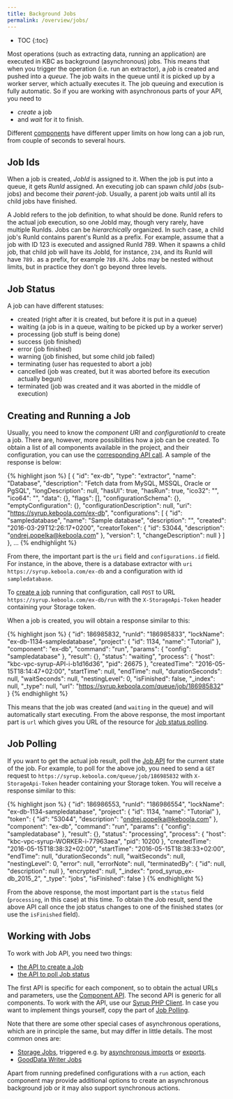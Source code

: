 ```yaml
---
title: Background Jobs
permalink: /overview/jobs/
---
```


* TOC
{:toc}

Most operations (such as extracting data, running an application) are executed in KBC as
background (asynchronous) jobs. This means that when you trigger the operation (i.e. run an extractor), a
*job* is created and pushed into a *queue*. The job waits in the queue until it is picked up by a worker 
server, which actually executes it. The job queuing and
execution is fully automatic. So if you are working with asynchronous parts of your API, you need to 

- *create* a job
- and *wait* for it to finish. 

Different [components](/overview/) have different upper limits on how long can a job run,
from couple of seconds to several hours. 

## Job Ids
When a job is created, *JobId* is assigned to it. When the job is put into a queue, it gets *RunId* assigned. 
An executing job can spawn *child jobs* (sub-jobs) and become their *parent-job*. 
Usually, a parent job waits until all its child jobs have finished. 

A JobId refers to the job definition, to what should be done. RunId refers to the actual job execution, so 
one JobId may, though very rarely, have multiple RunIds. Jobs can be *hierarchically* organized. 
In such case, a child job's RunId contains parent's RunId as a prefix. 
For example, assume that a job with ID 123 is executed and assigned RunId 789. 
When it spawns a child job, that child job will have its JobId, for instance, `234`, and its RunId will have `789.` as a prefix, 
for example `789.876`. Jobs may be nested without limits, but in practice they don't go beyond three levels.

## Job Status
A job can have different statuses:

- created (right after it is created, but before it is put in a queue) 
- waiting (a job is in a queue, waiting to be picked up by a worker server)
- processing (job stuff is being done)
- success (job finished)
- error (job finished)
- warning (job finished, but some child job failed)
- terminating (user has requested to abort a job)
- cancelled (job was created, but it was aborted before its execution actually begun)
- terminated (job was created and it was aborted in the middle of execution)

## Creating and Running a Job
Usually, you need to know the *component URI* and *configurationId* to create a job. There are, however, 
more possibilities how a job can be created. To obtain a list of all components available
in the project, and their configuration, you can use the 
[corresponding API call](http://docs.keboola.apiary.io/#reference/component-configurations/list-components/get-components).
A sample of the response is below:

{% highlight json %}
[
  {
    "id": "ex-db",
    "type": "extractor",
    "name": "Database",
    "description": "Fetch data from MySQL, MSSQL, Oracle or PgSQL",
    "longDescription": null,
    "hasUI": true,
    "hasRun": true,
    "ico32": "",
    "ico64": "",
    "data": {},
    "flags": [],
    "configurationSchema": {},
    "emptyConfiguration": {},
    "configurationDescription": null,
    "uri": "https://syrup.keboola.com/ex-db",
    "configurations": [
      {
        "id": "sampledatabase",
        "name": "Sample database",
        "description": "",
        "created": "2016-03-29T12:26:17+0200",
        "creatorToken": {
          "id": 53044,
          "description": "ondrej.popelka@keboola.com"
        },
        "version": 1,
        "changeDescription": null
      }
    ]
  },
  ...
{% endhighlight %}

From there, the important part is the `uri` field and `configurations.id` field. For instance, in the 
above, there is a database extractor with `uri` `https://syrup.keboola.com/ex-db` and a 
configuration with id `sampledatabase`.

To [create a job](http://docs.keboolaconnector.apiary.io/#reference/sample-coponent) 
running that configuration, call `POST` to URL `https://syrup.keboola.com/ex-db/run` 
with the `X-StorageApi-Token` header containing your Storage token. 

When a job is created, you will obtain a response similar to this:

{% highlight json %}
{
  "id": 186985832,
  "runId": "186985833",
  "lockName": "ex-db-1134-sampledatabase",
  "project": {
    "id": 1134,
    "name": "Tutorial"
  },
  "component": "ex-db",
  "command": "run",
  "params": {
    "config": "sampledatabase"
  },
  "result": {},
  "status": "waiting",
  "process": {
    "host": "kbc-vpc-syrup-API-i-b1d16d36",
    "pid": 26675
  },
  "createdTime": "2016-05-15T18:14:47+02:00",
  "startTime": null,
  "endTime": null,
  "durationSeconds": null,
  "waitSeconds": null,
  "nestingLevel": 0,
  "isFinished": false,
  "_index": null,
  "_type": null,
  "url": "https://syrup.keboola.com/queue/job/186985832"
} 
{% endhighlight %}

This means that the job was created (and `waiting` in the queue) and will automatically start executing.
From the above response, the most important part is `url` which gives you URL of the resource for
[Job status polling](https://en.wikipedia.org/wiki/Polling_(computer_science)).  

## Job Polling
If you want to get the actual job result, poll the [Job API](http://docs.syrupqueue.apiary.io/#reference/jobs/job/view-job-detail) 
for the current state of the job. For example, to poll for the above job, you need to send a `GET` request to
`https://syrup.keboola.com/queue/job/186985832` with `X-StorageApi-Token` header containing your Storage token. 
You will receive a response similar to this:

{% highlight json %}
{
  "id": 186986553,
  "runId": "186986554",
  "lockName": "ex-db-1134-sampledatabase",
  "project": {
    "id": 1134,
    "name": "Tutorial"
  },
  "token": {
    "id": "53044",
    "description": "ondrej.popelka@keboola.com"
  },
  "component": "ex-db",
  "command": "run",
  "params": {
    "config": "sampledatabase"
  },
  "result": {},
  "status": "processing",
  "process": {
    "host": "kbc-vpc-syrup-WORKER-i-77963aea",
    "pid": 10200
  },
  "createdTime": "2016-05-15T18:38:32+02:00",
  "startTime": "2016-05-15T18:38:33+02:00",
  "endTime": null,
  "durationSeconds": null,
  "waitSeconds": null,
  "nestingLevel": 0,
  "error": null,
  "errorNote": null,
  "terminatedBy": {
    "id": null,
    "description": null
  },
  "encrypted": null,
  "_index": "prod_syrup_ex-db_2015_2",
  "_type": "jobs",
  "isFinished": false
}
{% endhighlight %}

From the above response, the most important part is the `status` field (`processing`, in this case)
at this time. To obtain the Job result, send the above API call once the job status changes
to one of the finished states (or use the `isFinished` field).  
 
## Working with Jobs
To work with Job API, you need two things:

- [the API to create a Job](http://docs.keboolaconnector.apiary.io/#reference/sample-coponent)
- [the API to poll Job status](http://docs.syrupqueue.apiary.io/#reference/jobs/job/view-job-detail)

The first API is specific for each component, so to obtain the actual URLs and parameters,
use the [Component API](http://docs.keboola.apiary.io/#reference/component-configurations/list-components/get-components).
The second API is generic for all components. To work with the API, use our 
[Syrup PHP Client](https://github.com/keboola/syrup-php-client). In case you want to implement things
yourself, copy the part of [Job Polling](https://github.com/keboola/syrup-php-client/blob/master/src/Keboola/Syrup/Client.php#L328). 

Note that there are some other special cases of asynchronous operations, which are 
in principle the same, but may differ in little details. The most common ones are:

- [Storage Jobs](http://docs.keboola.apiary.io/#reference/jobs/manage-jobs/job-detail), triggered e.g. by
[asynchronous imports](http://docs.keboola.apiary.io/#reference/tables/create-table-asynchronously/create-new-table-from-csv-file-asynchronously)
or [exports](http://docs.keboola.apiary.io/#reference/tables/table-export-asynchronously/asynchronous-export).
- [GoodData Writer Jobs](http://docs.keboolagooddatawriterv2.apiary.io/#introduction/synchronous-vs.-asynchronous-tasks) 

Apart from running predefined configurations with a `run` action, each component may
provide additional options to create an asynchronous background job or it may also support synchronous actions. 
